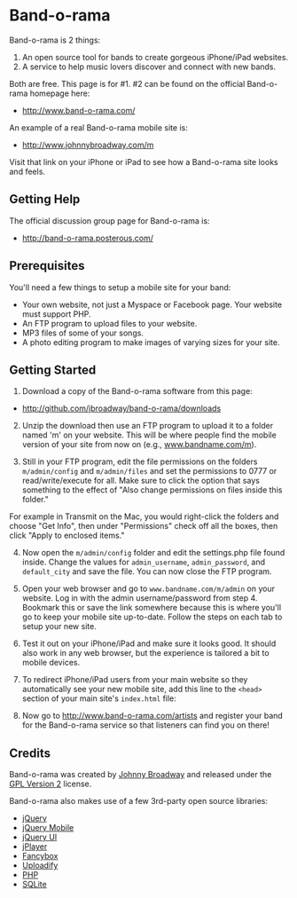 # Band-o-rama

Band-o-rama is 2 things:

1. An open source tool for bands to create gorgeous iPhone/iPad websites.
2. A service to help music lovers discover and connect with new bands.

Both are free. This page is for #1. #2 can be found on the official
Band-o-rama homepage here:

* http://www.band-o-rama.com/

An example of a real Band-o-rama mobile site is:

* http://www.johnnybroadway.com/m

Visit that link on your iPhone or iPad to see how a Band-o-rama site
looks and feels.

## Getting Help

The official discussion group page for Band-o-rama is:

* http://band-o-rama.posterous.com/

## Prerequisites

You'll need a few things to setup a mobile site for your band:

* Your own website, not just a Myspace or Facebook page. Your website
  must support PHP.
* An FTP program to upload files to your website.
* MP3 files of some of your songs.
* A photo editing program to make images of varying sizes for your site.

## Getting Started

1. Download a copy of the Band-o-rama software from this page:

* http://github.com/jbroadway/band-o-rama/downloads

2. Unzip the download then use an FTP program to upload it to a folder
named 'm' on your website. This will be where people find the mobile
version of your site from now on (e.g., www.bandname.com/m).

3. Still in your FTP program, edit the file permissions on the folders
`m/admin/config` and `m/admin/files` and set the permissions to 0777 or
read/write/execute for all. Make sure to click the option that says
something to the effect of "Also change permissions on files inside this
folder."

For example in Transmit on the Mac, you would right-click the folders and
choose "Get Info", then under "Permissions" check off all the boxes, then
click "Apply to enclosed items."

4. Now open the `m/admin/config` folder and edit the settings.php file
found inside. Change the values for `admin_username`, `admin_password`,
and `default_city` and save the file. You can now close the FTP program.

5. Open your web browser and go to `www.bandname.com/m/admin` on your
website. Log in with the admin username/password from step 4. Bookmark
this or save the link somewhere because this is where you'll go to keep
your mobile site up-to-date. Follow the steps on each tab to setup your
new site.

6. Test it out on your iPhone/iPad and make sure it looks good. It should
also work in any web browser, but the experience is tailored a bit to
mobile devices.

7. To redirect iPhone/iPad users from your main website so they automatically
see your new mobile site, add this line to the `<head>` section of your
main site's `index.html` file:

    <script src="/m/js/redirect.js"></script>

8. Now go to http://www.band-o-rama.com/artists and register your band
for the Band-o-rama service so that listeners can find you on there!

## Credits

Band-o-rama was created by [Johnny Broadway](http://www.johnnybroadway.com/)
and released under the [GPL Version 2](http://opensource.org/licenses/gpl-2.0.php)
license.

Band-o-rama also makes use of a few 3rd-party open source libraries:

* [jQuery](http://jquery.com/)
* [jQuery Mobile](http://jquerymobile.com/)
* [jQuery UI](http://jqueryui.com/)
* [jPlayer](http://happyworm.com/jquery/jplayer/)
* [Fancybox](http://fancybox.net/)
* [Uploadify](http://www.uploadify.com/)
* [PHP](http://php.net/)
* [SQLite](http://www.sqlite.org/)
